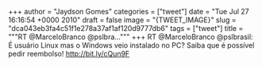 
+++
author = "Jaydson Gomes"
categories = ["tweet"]
date = "Tue Jul 27 16:16:54 +0000 2010"
draft = false
image = "{TWEET_IMAGE}"
slug = "dca043eb3fa4c51f1e278a37af1af120d9777db6"
tags = ["tweet"]
title = """RT @MarceloBranco @pslbra..."""
+++
RT @MarceloBranco @pslbrasil: É usuário Linux mas o Windows veio instalado no PC? Saiba que é possível pedir reembolso! http://bit.ly/cQun9F
